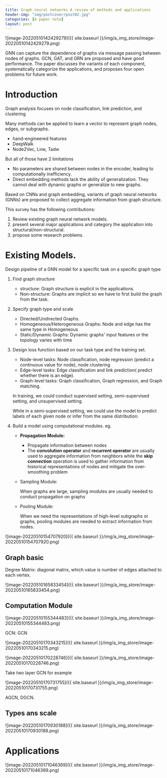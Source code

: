 ```yaml
---
title: Graph neural networks A review of methods and applications
header-img: "img/postcover/post02.jpg"
categories: [A paper note]
layout: post
---
```


![image-20220510142429279]({{ site.baseurl }}/img/a_img_store/image-20220510142429279.png)

GNN can capture the dependence of graphs via message passing between nodes of graphs. GCN, GAT, and GRN are proposed and have good performance. The paper discusses the variants of each component, systematically categorize the applications, and proposes four open problems for future work.

# Introduction

Graph analysis focuses on node classification, link prediction, and clustering

Many methods can be applied to learn a vector to represent graph nodes, edges, or subgraphs.

- hand-engineered features
- DeepWalk
- Node2Vec, Line, Tadw

But all of those have 2 limitations

- No parameters are shared between nodes in the encoder, leading to computationally inefficiency. 
- Direct embedding methods lack the ability of generalization. They cannot deal with dynamic graphs or generalize to new graphs.

Based on CNNs and graph embedding, variants of graph neural networks (GNNs) are proposed to collect aggregate information from graph structure.

This survey has the following contributions:

1. Review existing graph neural network models.
2. present several major applications and category the application into structural/non-structural.
3. propose some research problems.

# Existing Models.

Design pipeline of a GNN model for a specific task on a specific graph type

1. Find graph structure

   - structure: Graph structure is explicit in the applications.
   - Non-structure: Graphs are implicit so we have to first build the graph from the task.

2. Specify graph type and scale

   - Directed/Undirected Graphs.
   - Homogeneous/Heterogeneous Graphs: Node and edge has the same type in Homogeneous
   - Static/Dynamic Graphs:  Dynamic graphs' input features or the topology varies with time

3. Design loss function based on our task type and the training set.

   - Node-level tasks: Node classification, node regression (predict a continuous value for node), node clustering
   - Edge-level tasks: Edge classification and link prediction( predict whether there is an edge).
   - Graph-level tasks: Graph classification, Graph regression, and Graph matching.

   In training, we could conduct supervised setting, semi-supervised setting, and unsupervised setting.

   While in a semi-supervised setting, we could use the model to predict labels of each given node or infer from the same distribution.

4. Build a model using computational modules. eg.

   - **Propagation Module:** 

     - Propagate information between nodes
     - The **convolution operator** and **recurrent operator** are usually used to aggregate information from neighbors while the **skip connection** operation is used to gather information from historical representations of nodes and mitigate the over-smoothing problem

   - Sampling Module: 

     When graphs are large, sampling modules are usually needed to conduct propagation on graphs

   - Pooling Module: 

     When we need the representations of high-level subgraphs or graphs, pooling modules are needed to extract information from nodes.

![image-20220510154707920]({{ site.baseurl }}/img/a_img_store/image-20220510154707920.png)

## Graph basic

Degree Matrix: diagonal matrix, which value is number of edges attached to each vertex.

![image-20220510165833454]({{ site.baseurl }}/img/a_img_store/image-20220510165833454.png)

## Computation Module

![image-20220510155344483]({{ site.baseurl }}/img/a_img_store/image-20220510155344483.png)

GCN: GCN

![image-20220510170343215]({{ site.baseurl }}/img/a_img_store/image-20220510170343215.png)

![image-20220510170228746]({{ site.baseurl }}/img/a_img_store/image-20220510170228746.png)

Take two layer GCN for example

![image-20220510170731755]({{ site.baseurl }}/img/a_img_store/image-20220510170731755.png)

AGCN, DGCN.

## Types ans scale

![image-20220510170930188]({{ site.baseurl }}/img/a_img_store/image-20220510170930188.png)

# Applications

![image-20220510171046369]({{ site.baseurl }}/img/a_img_store/image-20220510171046369.png)